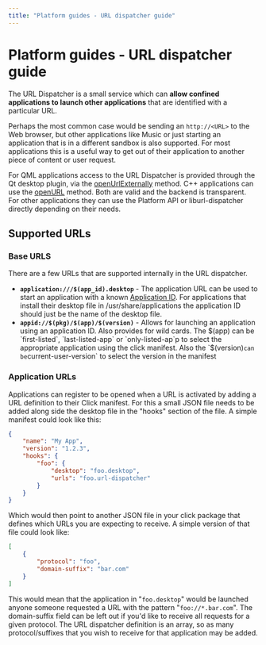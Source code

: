 ```yaml
---
title: "Platform guides - URL dispatcher guide"
---
```


# Platform guides - URL dispatcher guide

The URL Dispatcher is a small service which can **allow confined applications
to launch other applications** that are identified with a particular URL.

Perhaps the most common case would be sending an `http://<URL>` to the Web
browser, but other applications like Music or just starting an application
that is in a different sandbox is also supported. For most applications this
is a useful way to get out of their application to another piece of content or
user request.

For QML applications access to the URL Dispatcher is provided through the Qt
desktop plugin, via the [openUrlExternally](../../apps/api-qml-current/QtQml.Qt.md#openUrlExternally-method) method. C++ applications can use the [openURL](http://qt-project.org/doc/qt-5.0/qtgui/qdesktopservices.html#openUrl) method. Both are valid and the backend is transparent. For other applications they can use the Platform API or liburl-dispatcher directly depending on their needs.

## Supported URLs

### Base URLS

There are a few URLs that are supported internally in the URL dispatcher.

 * **`application:///$(app_id).desktop`** - The application URL can be used to start an application with a known [Application ID](https://wiki.ubuntu.com/AppStore/Interfaces/ApplicationId). For applications that install their desktop file in /usr/share/applications the application ID should just be the name of the desktop file.
 * **`appid://$(pkg)/$(app)/$(version)`** - Allows for launching an application using an application ID. Also provides for wild cards. The $(app) can be `first-listed`, `last-listed-app` or `only-listed-ap`p to select the appropriate application using the click manifest. Also the `$(version)` can be `current-user-version` to select the version in the manifest

### Application URLs

Applications can register to be opened when a URL is activated by adding a URL
definition to their Click manifest. For this a small JSON file needs to be
added along side the desktop file in the "hooks" section of the file. A simple
manifest could look like this:

``` json
{
    "name": "My App",
    "version": "1.2.3",
    "hooks": {
        "foo": {
            "desktop": "foo.desktop",
            "urls": "foo.url-dispatcher"
        }
    }
}
```

Which would then point to another JSON file in your click package that defines
which URLs you are expecting to receive. A simple version of that file could
look like:

``` json
[
    {
        "protocol": "foo",
        "domain-suffix": "bar.com"
    }
]
```

This would mean that the application in "`foo.desktop`" would be launched anyone
someone requested a URL with the pattern "`foo://*.bar.com`". The domain-suffix
field can be left out if you'd like to receive all requests for a given
protocol. The URL dispatcher definition is an array, so as many
protocol/suffixes that you wish to receive for that application may be added.
